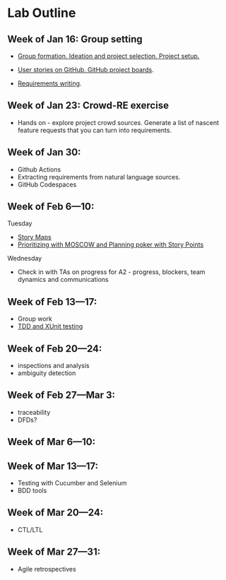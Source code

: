 # Lab Outline

## Week of Jan 16: Group setting
- [Group formation. Ideation and project selection. Project setup.](labs/project-overview.md)
 
- [User stories on GitHub. GitHub project boards](labs/github-reqs.md).
- [Requirements writing](labs/writing-req.md). 

## Week of Jan 23: Crowd-RE exercise
- Hands on - explore project crowd sources. Generate a list of nascent feature requests that you can turn into requirements. 

## Week of Jan 30: 
- Github Actions
- Extracting requirements from natural language sources. 
- GitHub Codespaces
  
## Week of Feb 6—10: 
Tuesday
- [Story Maps](creating-story-maps.md)
- [Prioritizing with MOSCOW and Planning poker with Story Points](moscow.md)

Wednesday
- Check in with TAs on progress for A2 - progress, blockers, team dynamics and communications

## Week of Feb 13—17: 
- Group work
- [TDD and XUnit testing](tdd.md)

## Week of Feb 20—24: 
- inspections and analysis
- ambiguity detection

## Week of Feb 27—Mar 3: 
- traceability 
- DFDs?

## Week of Mar 6—10: 
## Week of Mar 13—17: 
- Testing with Cucumber and Selenium
- BDD tools

## Week of Mar 20—24: 
- CTL/LTL

## Week of Mar 27—31: 
- Agile retrospectives
